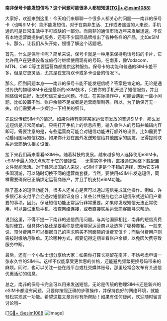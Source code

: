 **南非保号卡能发短信吗？这个问题可能很多人都想知道[[TG💪+ @esim1088](https://t.me/s/esim1088)]**

大家好，欢迎来到这里！今天咱们来聊聊一个很多人都关心的问题——南非的保号卡（也叫SIM卡）能不能发短信。对于在南非生活、工作或者旅游的人来说，手机通讯可是日常生活中不可或缺的一部分。而南非的通信市场近年来发展迅速，不仅有本地运营商提供的服务，还有不少国际品牌推出了各种各样的产品，比如eSIM卡。那么，让我们从头开始，慢慢了解这个话题吧。

首先，什么是保号卡呢？简单来说，保号卡就是一种用来保持电话号码的卡片，它允许用户在更换设备或旅行时继续使用现有的号码。在南非，像Vodacom、MTN、Cell C等主要运营商都提供这种服务。保号卡的功能和普通的SIM卡差不多，但是它更灵活，尤其是在支持双卡或多卡设备的情况下。

那么，回到问题本身——南非的保号卡能不能发短信呢？答案是肯定的。无论是通过传统的物理SIM卡还是最新的eSIM技术，只要你的手机开通了短信服务，并且网络信号良好，发送短信完全没问题。不过，在实际操作中，可能会遇到一些小问题，比如设置不当、账户余额不足或者是运营商限制等。所以，为了确保万无一失，咱们需要进一步探讨一下相关的细节。

先说说传统SIM卡的情况。如果你持有南非某家运营商发放的普通SIM卡，那么发送短信是非常简单的。只需打开手机上的信息应用，输入收件人的号码并编辑内容即可。需要注意的是，有些运营商可能会对短信功能进行额外的设置，比如需要手动启用国际短信权限。如果你计划在国外发送短信给其他国家的朋友，记得提前联系运营商确认相关设置。

接下来我们再来看看eSIM卡。随着科技的发展，越来越多的人选择使用eSIM卡。eSIM卡最大的优点就在于它的便捷性——无需实体卡槽，直接通过网络下载配置文件就能激活。对于经常出国的人来说，eSIM卡更是个不错的选择，因为它支持多国漫游，可以随时切换不同的运营商套餐。当然，要使用eSIM卡发送短信，同样需要确保已正确绑定运营商账户，并且手机支持eSIM功能。

除了基本的短信功能外，很多人还关心是否可以通过短信完成其他操作。例如，许多银行和支付平台会通过短信验证身份；某些公共服务也会以短信形式通知用户重要的事项。因此，保证短信功能正常运行非常重要。如果你发现短信无法正常使用，可以尝试重启手机、检查网络连接，或者直接联系运营商客服寻求帮助。

说到这里，不得不提一下南非的通信费用问题。与其他国家相比，南非的短信资费相对便宜，但具体价格还是要看你是使用哪家运营商以及选择了哪种套餐。一般来说，预付费用户可以根据自己的需求购买不同面额的话费充值卡；而后付费用户则需按时缴纳月账单。无论哪种方式，都要记得定期查看账户余额，以免因欠费导致服务中断。

最后，还有一个小贴士想分享给大家：如果你打算长期留在南非，不妨考虑申请一张永久性的SIM卡。这样不仅能享受更优惠的价格，还能避免频繁更换号码带来的麻烦。同时，也可以关注一些在线平台或社交媒体账号，那里经常会发布有关通信优惠活动的信息。

总之，南非的保号卡完全可以用来发送短信，无论是传统的物理SIM卡还是新兴的eSIM卡都没有问题。只要你按照正确的步骤操作，并保持良好的网络环境，就能轻松实现这一功能。希望这篇文章对你有所帮助！如果有任何疑问，欢迎随时留言讨论哦~

[[TG💪+ @esim1088](https://t.me/s/esim1088) ![Image](https://i.postimg.cc/4NQfJmqS/Snipaste-2025-05-13-00-14-12.png)]